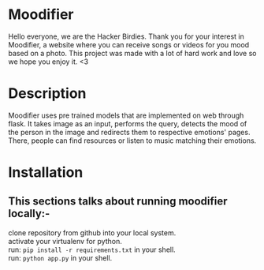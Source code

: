 # Moodifier
Hello everyone, we are the Hacker Birdies. Thank you for your interest in Moodifier, a website where you can receive songs or videos for you mood based on a photo. This project was made with a lot of hard work and love so we hope you enjoy it. <3

# Description
Moodifier uses pre trained models that are implemented on web through flask. It takes image as an input, performs the query, detects the mood of the person in the image and redirects them to respective emotions' pages. There, people can find resources or listen to music matching their emotions.

# Installation
## This sections talks about running moodifier locally:-
clone repository from github into your local system. <br>
activate your virtualenv for python. <br>
run: `pip install -r requirements.txt` in your shell. <br>
run: `python app.py` in your shell. <br>
